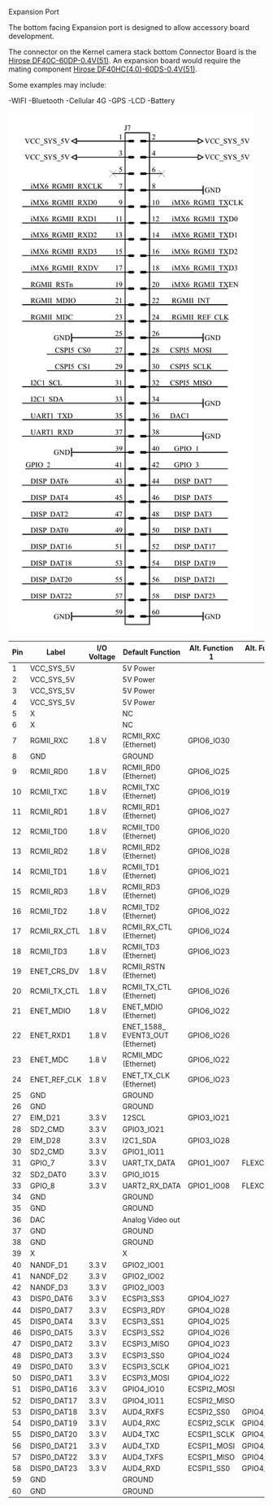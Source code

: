 Expansion Port

The bottom facing Expansion port is designed to allow accessory board development.

The connector on the Kernel camera stack bottom Connector Board is the [Hirose DF40C-60DP-0.4V(51)](http://tinyurl.com/h3w6h66). An expansion board would require the mating component [Hirose DF40HC(4.0)-60DS-0.4V(51)](https://www.hirose.com/product/en/products/DF40/DF40HC%284.0%29-60DS-0.4V%2851%29/).

Some examples may include:

-WIFI
-Bluetooth
-Cellular 4G
-GPS
-LCD
-Battery

![](/assets/kernel_expansion_port.jpg)

| **Pin** | **Label**    | **I/O Voltage** | **Default Function** | **Alt. Function 1** | **Alt. Function 2** |
|---------|--------------|-----------------|----------------------|---------------------|---------------------| 
| 1        |VCC_SYS_5V   |                 | 5V Power     |                     |                     | 
| 2        |VCC_SYS_5V   |                 | 5V Power     |                     |                     | 
| 3        |VCC_SYS_5V   |                 | 5V Power      |                     |                     | 
| 4        |VCC_SYS_5V   |                 | 5V Power     |                     |                     | 
| 5       |X            |                 | NC                   |                     |                     | 
| 6       |X            |                 | NC                   |                     |                     | 
| 7       | RGMII_RXC    | 1.8 V           | RCMII_RXC (Ethernet)  | GPIO6_IO30          |                     | 
| 8        | GND          |                 | GROUND           |                     |                     | 
| 9       | RCMII_RD0    | 1.8 V           | RCMII_RD0 (Ethernet)      | GPIO6_IO25          |                     | 
| 10      | RCMII_TXC    | 1.8 V           | RCMII_TXC (Ethernet)      | GPIO6_IO19          |                     | 
| 11      | RCMII_RD1    | 1.8 V           | RCMII_RD1 (Ethernet)      | GPIO6_IO27          |                     | 
| 12      | RCMII_TD0    | 1.8 V           | RCMII_TD0 (Ethernet)      | GPIO6_IO20          |                     | 
| 13      | RCMII_RD2    | 1.8 V           | RCMII_RD2 (Ethernet)      | GPIO6_IO28          |                     | 
| 14      | RCMII_TD1    | 1.8 V           | RCMII_TD1 (Ethernet)      | GPIO6_IO21          |                     | 
| 15      | RCMII_RD3    | 1.8 V           | RCMII_RD3 (Ethernet)      | GPIO6_IO29          |                     | 
| 16      | RCMII_TD2    | 1.8 V           | RCMII_TD2 (Ethernet)      | GPIO6_IO22          |                     | 
| 17      | RCMII_RX_CTL | 1.8 V           | RCMII_RX_CTL (Ethernet)   | GPIO6_IO24          |                     | 
| 18      | RCMII_TD3    | 1.8 V           | RCMII_TD3 (Ethernet)     | GPIO6_IO23          |                     | 
| 19      | ENET_CRS_DV  | 1.8 V           | RCMII_RSTN (Ethernet)     |                     |                     | 
| 20      | RCMII_TX_CTL | 1.8 V           | RCMII_TX_CTL (Ethernet)    | GPIO6_IO26          |                     | 
| 21      | ENET_MDIO    | 1.8 V           | ENET_MDIO (Ethernet)     | GPIO6_IO22          |                     | 
| 22      | ENET_RXD1    | 1.8 V           | ENET_1588_ EVENT3_OUT (Ethernet)  | GPIO6_IO26          |                     | 
| 23      | ENET_MDC     | 1.8 V           | RCMII_MDC  (Ethernet)     | GPIO6_IO22          |                     | 
| 24      | ENET_REF_CLK | 1.8 V           | ENET_TX_CLK (Ethernet)     | GPIO6_IO23          |                     | 
| 25       |GND          |                 | GROUND           |                     |                     | 
| 26       |GND          |                 | GROUND           |                     |                     | 
| 27      | EIM_D21      | 3.3 V           | 12SCL                | GPIO3_IO21          |                     | 
| 28      | SD2_CMD      | 3.3 V           | GPIO3_IO21           |                     |                     | 
| 29      | EIM_D28      | 3.3 V           | I2C1_SDA             | GPIO3_IO28          |                     | 
| 30      | SD2_CMD      | 3.3 V           | GPIO1_IO11           |                     |                     | 
| 31      | GPIO_7       | 3.3 V           | UART_TX_DATA       | GPIO1_IO07          |FLEXCAN1_TX  | 
| 32      | SD2_DAT0     | 3.3 V           | GPIO_IO15            |                     |                     | 
| 33      | GPIO_8       | 3.3 V           | UART2_RX_DATA      | GPIO1_IO08       | FLEXCAN1_RX| 
| 34       |GND          |                 | GROUND           |                     |                     | 
| 35       |GND          |                 | GROUND           |                     |                     | 
| 36      | DAC          |                 | Analog Video out     |                     |                     | 
| 37       |GND          |                 | GROUND            |                     |                     | 
| 38      |GND          |                 | GROUND           |                     |                     | 
| 39      | X            |                 | X                   |                     |                     | 
| 40      | NANDF_D1     | 3.3 V           | GPIO2_IO01    |                     |                     | 
| 41      | NANDF_D2     | 3.3 V           | GPIO2_IO02    |                     |                     | 
| 42      | NANDF_D3     | 3.3 V           | GPIO2_IO03    |                     |                     | 
| 43      | DISP0_DAT6   | 3.3 V           | ECSPI3_SS3   | GPIO4_IO27   |                     | 
| 44      | DISP0_DAT7   | 3.3 V           | ECSPI3_RDY   | GPIO4_IO28   |                     | 
| 45      | DISP0_DAT4   | 3.3 V           | ECSPI3_SS1   | GPIO4_IO25   |                     | 
| 46      | DISP0_DAT5   | 3.3 V           | ECSPI3_SS2 | GPIO4_IO26   |                     | 
| 47      | DISP0_DAT2   | 3.3 V           | ECSPI3_MISO  | GPIO4_IO23  |                     | 
| 48      | DISP0_DAT3   | 3.3 V           | ECSPI3_SS0   | GPIO4_IO24   |                     | 
| 49      | DISP0_DAT0   | 3.3 V           | ECSPI3_SCLK | GPIO4_IO21   |                     | 
| 50      | DISP0_DAT1   | 3.3 V           | ECSPI3_MOSI  | GPIO4_IO22   |                     | 
| 51      | DISP0_DAT16  | 3.3 V           | GPIO4_IO10   | ECSPI2_MOSI  |                     | 
| 52      | DISP0_DAT17  | 3.3 V           | GPIO4_IO11    | ECSPI2_MISO  |                     | 
| 53      | DISP0_DAT18  | 3.3 V           | AUD4_RXFS    | ECSPI2_SS0   | GPIO4_IO12   | 
| 54      | DISP0_DAT19  | 3.3 V           | AUD4_RXC     | ECSPI2_SCLK  | GPIO4_IO13   | 
| 55      | DISP0_DAT20  | 3.3 V           | AUD4_TXC     | ECSPI1_SCLK  | GPIO4_IO14   | 
| 56      | DISP0_DAT21  | 3.3 V           | AUD4_TXD     | ECSPI1_MOSI  | GPIO4_IO15   | 
| 57      | DISP0_DAT22  | 3.3 V           | AUD4_TXFS    | ECSPI1_MISO  | GPIO4_IO16  | 
| 58      | DISP0_DAT23  | 3.3 V           | AUD4_RXD     | ECSPI1_SS0  | GPIO4_IO17   | 
| 59      | GND          |                 | GROUND           |                      |                     | 
| 60      | GND          |                 | GROUND           |                      |                     | 